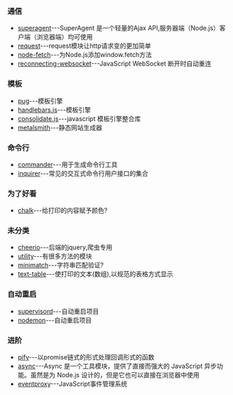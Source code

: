 ### 通信
* [superagent](http://visionmedia.github.io/superagent/)---SuperAgent 是一个轻量的Ajax API,服务器端（Node.js）客户端（浏览器端）均可使用
* [request](https://github.com/request/request)---request模块让http请求变的更加简单
* [node-fetch](https://github.com/bitinn/node-fetch)---为Node.js添加window.fetch方法
* [reconnecting-websocket](https://github.com/joewalnes/reconnecting-websocket)---JavaScript WebSocket 断开时自动重连

### 模板
* [pug](https://github.com/pugjs/pug)---模板引擎
* [handlebars.js](https://github.com/wycats/handlebars.js)---模板引擎
* [consolidate.js](https://github.com/tj/consolidate.js)---javascript 模板引擎整合库
* [metalsmith](https://github.com/segmentio/metalsmith)---静态网站生成器

### 命令行
* [commander](https://github.com/tj/commander.js)---用于生成命令行工具
* [inquirer](https://github.com/SBoudrias/Inquirer.js)---常见的交互式命令行用户接口的集合

### 为了好看
* [chalk](https://github.com/chalk/chalk)---给打印的内容赋予颜色?

### 未分类
* [cheerio](https://github.com/cheeriojs/cheerio)---后端的jquery,爬虫专用
* [utility](https://github.com/node-modules/utility)---有很多方法的模块
* [minimatch](https://github.com/isaacs/minimatch)---字符串匹配验证?
* [text-table](https://github.com/substack/text-table)---使打印的文本(数组),以规范的表格方式显示

### 自动重启
* [supervisord](http://supervisord.org/)---自动重启项目
* [nodemon](https://github.com/remy/nodemon)---自动重启项目

### 进阶
* [pify](https://github.com/sindresorhus/pify)---以promise链式的形式处理回调形式的函数
* [async](http://caolan.github.io/async/)---Async 是一个工具模块，提供了直接而强大的 JavaScript 异步功能。虽然是为 Node.js 设计的，但是它也可以直接在浏览器中使用
* [eventproxy](https://github.com/JacksonTian/eventproxy)---JavaScript事件管理系统
